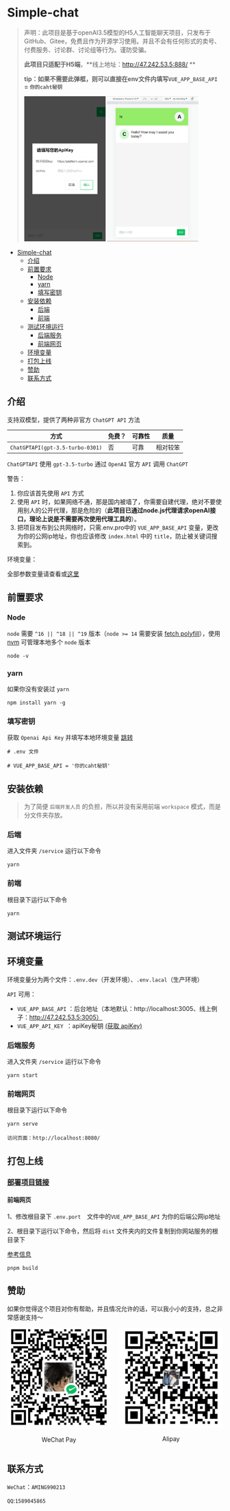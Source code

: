 # Simple-chat

> 声明：此项目是基于openAI3.5模型的H5人工智能聊天项目，只发布于 GitHub、Gitee，免费且作为开源学习使用。并且不会有任何形式的卖号、付费服务、讨论群、讨论组等行为。谨防受骗。
>
> **此项目只适配于H5端**，**线上地址：http://47.242.53.5:888/ **
>
> **tip：如果不需要此弹框，则可以直接在env文件内填写`VUE_APP_BASE_API` = `你的caht秘钥`**
>
> <img src="./docs/c1.png" alt="image-20230505141729128" style="zoom: 33%;" />
>
> <img src="./docs/c2.png" alt="image-20230505101851583" style="zoom: 33%;" />

- [Simple-chat](#Simple-chat)
  - [介绍](#介绍)
  - [前置要求](#前置要求)
    - [Node](#node)
    - [yarn](#yarn)
    - [填写密钥](#填写密钥)
  - [安装依赖](#安装依赖)
    - [后端](#后端)
    - [前端](#前端)
  - [测试环境运行](#测试环境运行)
    - [后端服务](#后端服务)
    - [前端网页](#前端网页)
  - [环境变量](#环境变量)
  - [打包上线](#打包上线)
  - [赞助](#赞助)
  - [联系方式](#联系方式)

## 介绍

支持双模型，提供了两种非官方 `ChatGPT API` 方法

| 方式                             | 免费？ | 可靠性 | 质量     |
| -------------------------------- | ------ | ------ | -------- |
| `ChatGPTAPI(gpt-3.5-turbo-0301)` | 否     | 可靠   | 相对较笨 |

`ChatGPTAPI` 使用 `gpt-3.5-turbo` 通过 `OpenAI` 官方 `API` 调用 `ChatGPT`

警告：

1. 你应该首先使用 `API` 方式
2. 使用 `API` 时，如果网络不通，那是国内被墙了，你需要自建代理，绝对不要使用别人的公开代理，那是危险的（**此项目已通过node.js代理请求openAI接口，理论上说是不需要再次使用代理工具的**）。
3. 把项目发布到公共网络时，只需.env.pro中的 `VUE_APP_BASE_API` 变量，更改为你的公网ip地址，你也应该修改 `index.html` 中的 `title`，防止被关键词搜索到。

环境变量：

全部参数变量请查看或[这里](#环境变量)



## 前置要求

### Node

`node` 需要 `^16 || ^18 || ^19` 版本（`node >= 14` 需要安装 [fetch polyfill](https://github.com/developit/unfetch#usage-as-a-polyfill)），使用 [nvm](https://github.com/nvm-sh/nvm) 可管理本地多个 `node` 版本

```shell
node -v
```

### yarn

如果你没有安装过 `yarn`

```shell
npm install yarn -g
```

### 填写密钥

获取 `Openai Api Key` 并填写本地环境变量 [跳转](#介绍)

```
# .env 文件

# VUE_APP_BASE_API = '你的caht秘钥'

```

## 安装依赖

> 为了简便 `后端开发人员` 的负担，所以并没有采用前端 `workspace` 模式，而是分文件夹存放。

### 后端

进入文件夹 `/service` 运行以下命令

```shell
yarn
```

### 前端

根目录下运行以下命令

```shell
yarn
```

## 测试环境运行

## 环境变量

环境变量分为两个文件：`.env.dev`（开发环境）、`.env.lacal`（生产环境）

`API` 可用：

- `VUE_APP_BASE_API`  ：后台地址（本地默认：http://localhost:3005、线上例子：http://47.242.53.5:3005）
- `VUE_APP_API_KEY `：apiKey秘钥 [(获取 apiKey)](https://platform.openai.com/overview)

### 后端服务

进入文件夹 `/service` 运行以下命令

```shell
yarn start
```

### 前端网页

根目录下运行以下命令

```shell
yarn serve

访问页面：http://localhost:8080/
```



## 打包上线

### [部署项目链接](https://blog.csdn.net/FF_XM/article/details/130502763?csdn_share_tail=%7B%22type%22%3A%22blog%22%2C%22rType%22%3A%22article%22%2C%22rId%22%3A%22130502763%22%2C%22source%22%3A%22FF_XM%22%7D)



#### 前端网页

1、修改根目录下 `.env.port  `文件中的`VUE_APP_BASE_API` 为你的后端公网ip地址

2、根目录下运行以下命令，然后将 `dist` 文件夹内的文件复制到你网站服务的根目录下

[参考信息](https://cn.vitejs.dev/guide/static-deploy.html#building-the-app)

```shell
pnpm build
```



## 赞助

如果你觉得这个项目对你有帮助，并且情况允许的话，可以我小小的支持，总之非常感谢支持～

<div style="display: flex; gap: 20px;">
	<div style="text-align: center">
		<img style="max-width: 100%" src="./docs/wechat.jpg" alt="微信" />
		<p>WeChat Pay</p>
	</div>
	<div style="text-align: center">
		<img style="max-width: 100%" src="./docs/alipay.jpg" alt="支付宝" />
		<p>Alipay</p>
	</div>
</div>



## 联系方式

`WeChat`：`AMING990213`

`QQ`:`1589045865`
